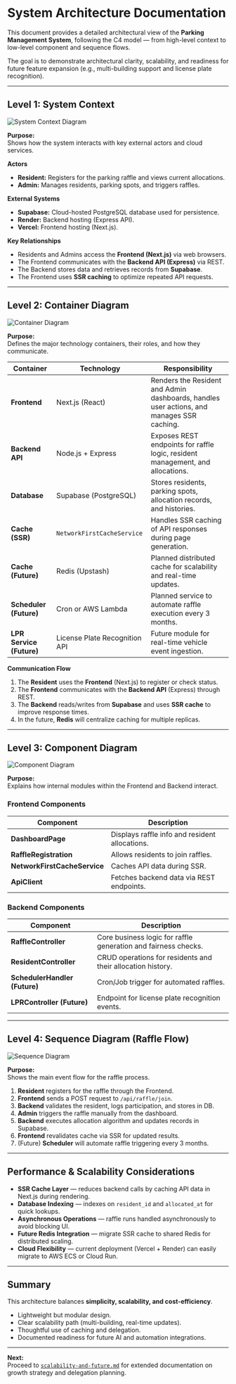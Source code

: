 # System Architecture Documentation

This document provides a detailed architectural view of the **Parking Management System**, following the C4 model — from high-level context to low-level component and sequence flows.

The goal is to demonstrate architectural clarity, scalability, and readiness for future feature expansion (e.g., multi-building support and license plate recognition).

---

## Level 1: System Context

![System Context Diagram](./system-context-diagram.png)

**Purpose:**  
Shows how the system interacts with key external actors and cloud services.

**Actors**

- **Resident:** Registers for the parking raffle and views current allocations.
- **Admin:** Manages residents, parking spots, and triggers raffles.

**External Systems**

- **Supabase:** Cloud-hosted PostgreSQL database used for persistence.
- **Render:** Backend hosting (Express API).
- **Vercel:** Frontend hosting (Next.js).

**Key Relationships**

- Residents and Admins access the **Frontend (Next.js)** via web browsers.
- The Frontend communicates with the **Backend API (Express)** via REST.
- The Backend stores data and retrieves records from **Supabase**.
- The Frontend uses **SSR caching** to optimize repeated API requests.

---

## Level 2: Container Diagram

![Container Diagram](./container-diagram.png)

**Purpose:**  
Defines the major technology containers, their roles, and how they communicate.

| Container                | Technology                    | Responsibility                                                                            |
| ------------------------ | ----------------------------- | ----------------------------------------------------------------------------------------- |
| **Frontend**             | Next.js (React)               | Renders the Resident and Admin dashboards, handles user actions, and manages SSR caching. |
| **Backend API**          | Node.js + Express             | Exposes REST endpoints for raffle logic, resident management, and allocations.            |
| **Database**             | Supabase (PostgreSQL)         | Stores residents, parking spots, allocation records, and histories.                       |
| **Cache (SSR)**          | `NetworkFirstCacheService`    | Handles SSR caching of API responses during page generation.                              |
| **Cache (Future)**       | Redis (Upstash)               | Planned distributed cache for scalability and real-time updates.                          |
| **Scheduler (Future)**   | Cron or AWS Lambda            | Planned service to automate raffle execution every 3 months.                              |
| **LPR Service (Future)** | License Plate Recognition API | Future module for real-time vehicle event ingestion.                                      |

**Communication Flow**

1. The **Resident** uses the **Frontend** (Next.js) to register or check status.
2. The **Frontend** communicates with the **Backend API** (Express) through REST.
3. The **Backend** reads/writes from **Supabase** and uses **SSR cache** to improve response times.
4. In the future, **Redis** will centralize caching for multiple replicas.

---

## Level 3: Component Diagram

![Component Diagram](./component-diagram.png)

**Purpose:**  
Explains how internal modules within the Frontend and Backend interact.

### **Frontend Components**

| Component                    | Description                                    |
| ---------------------------- | ---------------------------------------------- |
| **DashboardPage**            | Displays raffle info and resident allocations. |
| **RaffleRegistration**       | Allows residents to join raffles.              |
| **NetworkFirstCacheService** | Caches API data during SSR.                    |
| **ApiClient**                | Fetches backend data via REST endpoints.       |

### **Backend Components**

| Component                     | Description                                                    |
| ----------------------------- | -------------------------------------------------------------- |
| **RaffleController**          | Core business logic for raffle generation and fairness checks. |
| **ResidentController**        | CRUD operations for residents and their allocation history.    |
| **SchedulerHandler (Future)** | Cron/Job trigger for automated raffles.                        |
| **LPRController (Future)**    | Endpoint for license plate recognition events.                 |

---

## Level 4: Sequence Diagram (Raffle Flow)

![Sequence Diagram](./sequence-diagram.png)

**Purpose:**  
Shows the main event flow for the raffle process.

1. **Resident** registers for the raffle through the Frontend.
2. **Frontend** sends a POST request to `/api/raffle/join`.
3. **Backend** validates the resident, logs participation, and stores in DB.
4. **Admin** triggers the raffle manually from the dashboard.
5. **Backend** executes allocation algorithm and updates records in Supabase.
6. **Frontend** revalidates cache via SSR for updated results.
7. (Future) **Scheduler** will automate raffle triggering every 3 months.

---

## Performance & Scalability Considerations

- **SSR Cache Layer** — reduces backend calls by caching API data in Next.js during rendering.
- **Database Indexing** — indexes on `resident_id` and `allocated_at` for quick lookups.
- **Asynchronous Operations** — raffle runs handled asynchronously to avoid blocking UI.
- **Future Redis Integration** — migrate SSR cache to shared Redis for distributed scaling.
- **Cloud Flexibility** — current deployment (Vercel + Render) can easily migrate to AWS ECS or Cloud Run.

---

## Summary

This architecture balances **simplicity, scalability, and cost-efficiency**.

- Lightweight but modular design.
- Clear scalability path (multi-building, real-time updates).
- Thoughtful use of caching and delegation.
- Documented readiness for future AI and automation integrations.

---

**Next:**  
Proceed to [`scalability-and-future.md`](./scalability-and-future.md) for extended documentation on growth strategy and delegation planning.
